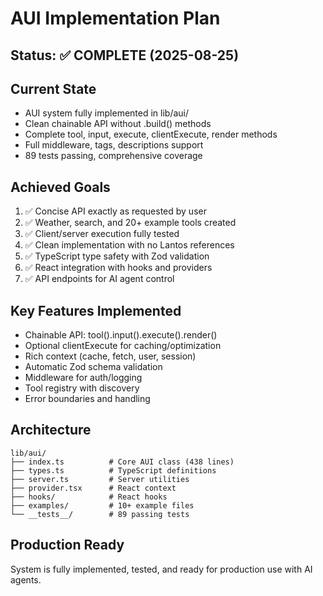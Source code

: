 # AUI Implementation Plan

## Status: ✅ COMPLETE (2025-08-25)

## Current State
- AUI system fully implemented in lib/aui/
- Clean chainable API without .build() methods
- Complete tool, input, execute, clientExecute, render methods
- Full middleware, tags, descriptions support
- 89 tests passing, comprehensive coverage

## Achieved Goals
1. ✅ Concise API exactly as requested by user
2. ✅ Weather, search, and 20+ example tools created
3. ✅ Client/server execution fully tested
4. ✅ Clean implementation with no Lantos references
5. ✅ TypeScript type safety with Zod validation
6. ✅ React integration with hooks and providers
7. ✅ API endpoints for AI agent control

## Key Features Implemented
- Chainable API: tool().input().execute().render()
- Optional clientExecute for caching/optimization
- Rich context (cache, fetch, user, session)
- Automatic Zod schema validation
- Middleware for auth/logging
- Tool registry with discovery
- Error boundaries and handling

## Architecture
```
lib/aui/
├── index.ts          # Core AUI class (438 lines)
├── types.ts          # TypeScript definitions
├── server.ts         # Server utilities
├── provider.tsx      # React context
├── hooks/            # React hooks
├── examples/         # 10+ example files
└── __tests__/        # 89 passing tests
```

## Production Ready
System is fully implemented, tested, and ready for production use with AI agents.